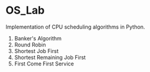 # OS_Lab
Implementation of CPU scheduling algorithms in Python.
1. Banker's Algorithm
2. Round Robin
3. Shortest Job First
4. Shortest Remaining Job First
5. First Come First Service
